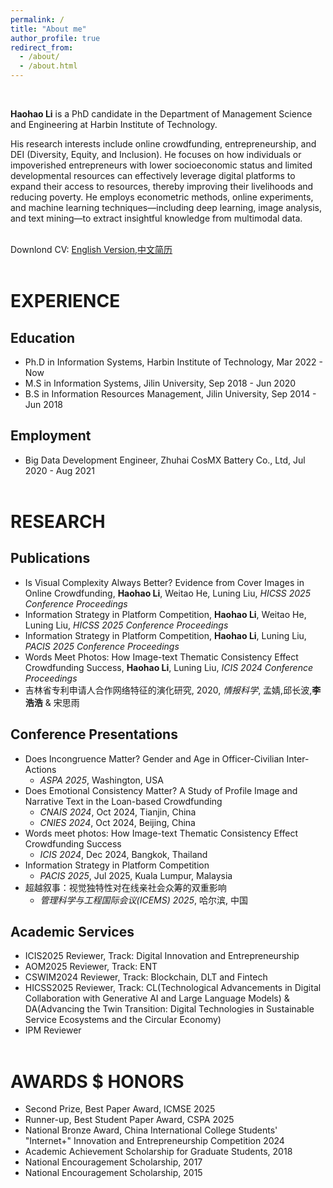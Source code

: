 ```yaml
---
permalink: /
title: "About me"  
author_profile: true
redirect_from:
  - /about/
  - /about.html
---
```


<br>

**Haohao Li** is a PhD candidate in the Department of Management Science and Engineering at Harbin Institute of Technology.       

His research interests include online crowdfunding, entrepreneurship, and DEI (Diversity, Equity, and Inclusion). He focuses on how individuals or impoverished entrepreneurs with lower socioeconomic status and limited developmental resources can effectively leverage digital platforms to expand their access to resources, thereby improving their livelihoods and reducing poverty. He employs econometric methods, online experiments, and machine learning techniques—including deep learning, image analysis, and text mining—to extract insightful knowledge from multimodal data.              

Downlond CV: [English Version](https://k00.fr/kyb7yaat),[中文简历](https://k00.fr/wrqfr4lz)      
<br>   

EXPERIENCE  
======

Education    
------
- Ph.D in Information Systems, Harbin Institute of Technology, Mar 2022 - Now    
- M.S in Information Systems, Jilin University, Sep 2018 - Jun 2020        
- B.S in Information Resources Management, Jilin University, Sep 2014 - Jun 2018        

Employment  
------
- Big Data Development Engineer, Zhuhai CosMX Battery Co., Ltd, Jul 2020 - Aug 2021    
<br>     

RESEARCH  
======

Publications    
------
- Is Visual Complexity Always Better? Evidence from Cover Images in Online Crowdfunding, **Haohao Li**, Weitao He, Luning Liu, _HICSS 2025 Conference Proceedings_     
- Information Strategy in Platform Competition, **Haohao Li**, Weitao He, Luning Liu, _HICSS 2025 Conference Proceedings_         
- Information Strategy in Platform Competition, **Haohao Li**, Luning Liu, _PACIS 2025 Conference Proceedings_          
- Words Meet Photos: How Image-text Thematic Consistency Effect Crowdfunding Success, **Haohao Li**, Luning Liu, _ICIS 2024 Conference Proceedings_        
- 吉林省专利申请人合作网络特征的演化研究, 2020, _情报科学_, 孟婧,邱长波,**李浩浩** & 宋思雨              

Conference Presentations  
------
- Does Incongruence Matter? Gender and Age in Officer-Civilian Inter-Actions    
  - _ASPA 2025_, Washington, USA              
- Does Emotional Consistency Matter? A Study of Profile Image and Narrative Text in the Loan-based Crowdfunding           
  - _CNAIS 2024_, Oct 2024, Tianjin, China  
  - _CNIES 2024_, Oct 2024, Beijing, China  
- Words meet photos: How Image-text Thematic Consistency Effect Crowdfunding Success
  - _ICIS 2024_, Dec 2024, Bangkok, Thailand      
- Information Strategy in Platform Competition      
  - _PACIS 2025_, Jul 2025, Kuala Lumpur, Malaysia    
- 超越叙事：视觉独特性对在线亲社会众筹的双重影响
  - _管理科学与工程国际会议(ICEMS) 2025_, 哈尔滨, 中国
 
Academic Services 
------
- ICIS2025 Reviewer, Track: Digital Innovation and Entrepreneurship       
- AOM2025 Reviewer, Track: ENT      
- CSWIM2024 Reviewer, Track: Blockchain, DLT and Fintech    
- HICSS2025 Reviewer, Track: CL(Technological Advancements in Digital Collaboration with Generative AI and Large Language Models) & DA(Advancing the Twin Transition: Digital Technologies in Sustainable Service Ecosystems and the Circular Economy)          
- IPM Reviewer  
<br>     

AWARDS $ HONORS      
======
- Second Prize, Best Paper Award, ICMSE 2025
- Runner-up, Best Student Paper Award, CSPA 2025
- National Bronze Award, China International College Students' "Internet+" Innovation and Entrepreneurship Competition 2024
- Academic Achievement Scholarship for Graduate Students, 2018  
- National Encouragement Scholarship, 2017
- National Encouragement Scholarship, 2015  
